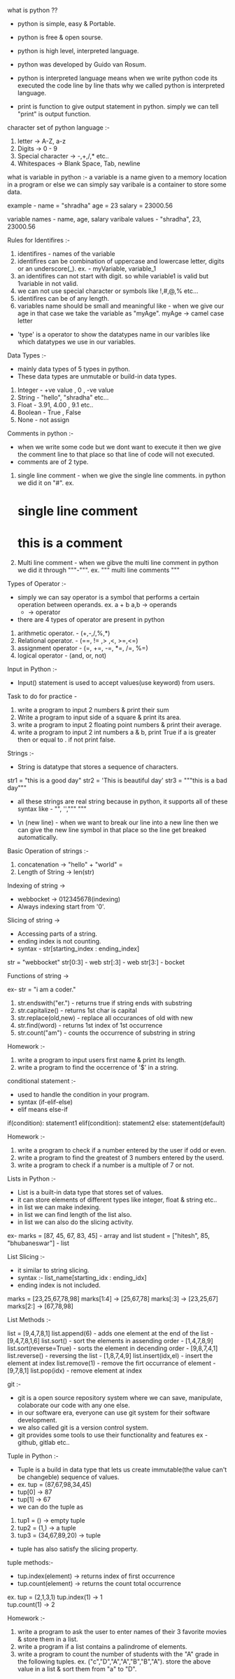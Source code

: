 what is python ?? 

- python is simple, easy & Portable.
- python is free & open sourse.
- python is high level, interpreted language.
- python was developed by Guido van Rosum.


- python is interpreted language means when we write python code its executed the code line by line thats why we called python is interpreted language.

- print is function to give output statement in python. simply we can tell "print" is output function.

character set of python language :- 
1. letter -> A-Z, a-z
2. Digits -> 0 - 9
3. Special character -> -,+,/,* etc..
4. Whitespaces -> Blank Space, Tab, newline 

what is variable in python :- a variable is a name given to a memory location in a program or else we can simply say varibale is a container to store some data.

example - 
name = "shradha" 
age = 23
salary = 23000.56

variable names - name, age, salary
varibale values - "shradha", 23, 23000.56


Rules for Identifires :- 
1. identifires - names of the variable 
2. identifires can be combination of uppercase and lowercase letter, digits or an underscore(_). ex. - myVariable, variable_1
3. an identifires can not start with digit. so while variable1 is valid but 1variable in not valid. 
4. we can not use special character or symbols like !,#,@,% etc...
5. identifires can be of any length. 
6. variables name should be small and meaningful like - when we give our age in that case we take the variable as "myAge".
myAge -> camel case letter 


- 'type' is a operator to show the datatypes name in our varibles like which datatypes we use in our variables.




Data Types :- 

- mainly data types of 5 types in python.
- These data types are unmutable or build-in data types.
1. Integer - +ve value , 0 , -ve value
2. String - "hello", "shradha" etc...
3. Float - 3.91, 4.00 , 9.1 etc..
4. Boolean - True , False
5. None - not assign 



Comments in python :- 

- when we write some code but we dont want to execute it then we give the comment line to that place so that line of code will not executed.
- comments are of 2 type. 
1. single line comment -
   when we give the single line comments. in python we did it on "#".
   ex. 
   # single line comment
   # this is a comment 
2. Multi line comment - 
   when we gibve the multi line comment in python we did it through """-""".
   ex. 
   """
    multi line 
    comments
   """


Types of Operator :- 
- simply we can say operator is a symbol that performs a certain operation between operands.
ex. a + b 
    a,b -> operands
    + -> operator
- there are 4 types of operator are present in python
1. arithmetic operator. - (+,-,/,%,*)
2. Relational operator. - (==, != ,> ,<, >=,<=)
3. assignment operator - (=, +=, -=, *=, /=, %=)
4. logical operator - (and, or, not)


Input in Python :- 

- Input() statement is used to accept values(use keyword) from users.



Task to do for practice - 
1. write a program to input 2 numbers & print their sum
2. Write a program to input side of a square & print its area.
3. write a program to input 2 floating point numbers & print their average.
4. write a program to input 2 int numbers a & b, print True if a is greater then or equal to . if not print false.

Strings :-

- String is datatype that stores a sequence of characters. 


str1 = "this is a good day" 
str2 = 'This is beautiful day'
str3 = """this is a bad day"""


- all these strings are real string because in python, it supports all of these syntax like - "", '',""" """

- \n (new line) - when we want to break our line into a new line then we can give the new line symbol in that place so the line get breaked automatically.


Basic Operation of strings :- 

1. concatenation -> 
     "hello" + "world" = 
2. Length of String -> 
      len(str)


Indexing of string -> 

- webbocket -> 012345678(indexing) 
- Always indexing start from '0'.



Slicing of string -> 

- Accessing parts of a string. 
- ending index is not counting.
- syntax - str[starting_index : ending_index]

str = "webbocket"
str[0:3] - web
str[:3] -  web
str[3:] - bocket





Functions of string -> 

ex- 
str = "i am a coder."
1. str.endswith("er.") - returns true if string ends with substring
2. str.capitalize() - returns 1st char is capital
3. str.replace(old,new) - replace all occurances of old with new 
4. str.find(word) - returns 1st index of 1st occurrence
5. str.count("am") - counts the occurrence of substring in string 


Homework :-
1. write a program to input users first name & print its length.
2. write a program to find the occerrence of '$' in a string.






conditional statement :- 

- used to handle the condition in your program. 
- syntax (if-elif-else)
- elif means else-if

if(condition):
   statement1
elif(condition):
   statement2
else: 
   statement(default)


Homework :-
1. write a program to check if a number entered by the user if odd or even.
2. write a program to find the greatest of 3 numbers entered by the userd.
3. write a program to check if a number is a multiple of 7 or not.



Lists in Python :- 

- List is a built-in data type that stores set of values.
- it can store elements of different types like integer, float & string etc..
- in list we can make indexing.
- in list we can find length of the list also.
- in list we can also do the slicing activity.

ex-
marks = [87, 45, 67, 83, 45] - array and list
student = ["hitesh", 85, "bhubaneswar"] - list



List Slicing :- 

- it similar to string slicing.
- syntax :- list_name[starting_idx : ending_idx]
- ending index is not included.

marks = [23,25,67,78,98]
marks[1:4] -> [25,67,78]
marks[:3] -> [23,25,67]
marks[2:] -> [67,78,98]




List Methods :- 

list = [9,4,7,8,1]
list.append(6) - adds one element at the end of the list - [9,4,7,8,1,6]
list.sort() - sort the elements in assending order - [1,4,7,8,9]
list.sort(reverse=True) - sorts the element in decending order - [9,8,7,4,1]
list.reverse() - reversing the list - [1,8,7,4,9]
list.insert(idx,el) - insert the element at index 
list.remove(1) - remove the firt occurrance of element - [9,7,8,1]
list.pop(idx) - remove element at index


git :- 

- git is a open source repository system where we can save, manipulate, colaborate our code with any one else. 
- in our software era, everyone can use git system for their software development.
- we also called git is a version control system.
- git provides some tools to use their functionality and features ex - github, gitlab etc.. 

Tuple in Python :- 

- Tuple is a build in data type that lets us create immutable(the value can't be changeble) sequence of values.
- ex. tup = (87,67,98,34,45)
- tup[0] -> 87
- tup[1] -> 67
- we can do the tuple as 
1. tup1 = () -> empty tuple
2. tup2 = (1,) -> a tuple
3. tup3 = (34,67,89,20) -> tuple
- tuple has also satisfy the slicing property. 

tuple methods:- 

- tup.index(element) -> returns index of first occurrence
- tup.count(element) -> returns the count total occurrence 

ex. tup = (2,1,3,1) 
    tup.index(1) -> 1      
    tup.count(1) -> 2

Homework :- 

1. write a program to ask the user to enter names of their 3 favorite movies & store them in a list.
2. write a program if a list contains a palindrome of elements.
3. write a program to count the number of students with the "A" grade in the following tuples. ex. ("c","D","A","A","B","B","A"). store the above value in a list & sort them from "a" to "D".




